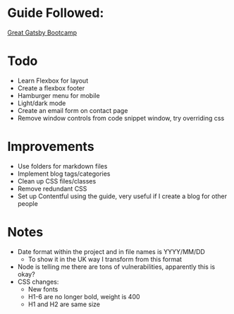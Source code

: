 # Guide Followed:
[Great Gatsby Bootcamp](https://www.youtube.com/watch?v=8t0vNu2fCCM)

# Todo 
* Learn Flexbox for layout
* Create a flexbox footer
* Hamburger menu for mobile
* Light/dark mode
* Create an email form on contact page
* Remove window controls from code snippet window, try overriding css

# Improvements

* Use folders for markdown files
* Implement blog tags/categories
* Clean up CSS files/classes
* Remove redundant CSS
* Set up Contentful using the guide, very useful if I create a blog for other people

# Notes
* Date format within the project and in file names is YYYY/MM/DD
    - To show it in the UK way I transform from this format
* Node is telling me there are tons of vulnerabilities, apparently this is okay?
* CSS changes:
    - New fonts
    - H1-6 are no longer bold, weight is 400
    - H1 and H2 are same size